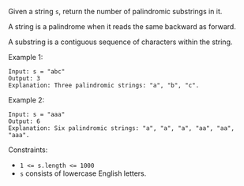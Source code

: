 Given a string `s`, return the number of palindromic substrings in it.

A string is a palindrome when it reads the same backward as forward.

A substring is a contiguous sequence of characters within the string.

Example 1:

```
Input: s = "abc"
Output: 3
Explanation: Three palindromic strings: "a", "b", "c".
```

Example 2:

```
Input: s = "aaa"
Output: 6
Explanation: Six palindromic strings: "a", "a", "a", "aa", "aa", "aaa".
```

Constraints:

- `1 <= s.length <= 1000`
- `s` consists of lowercase English letters.
